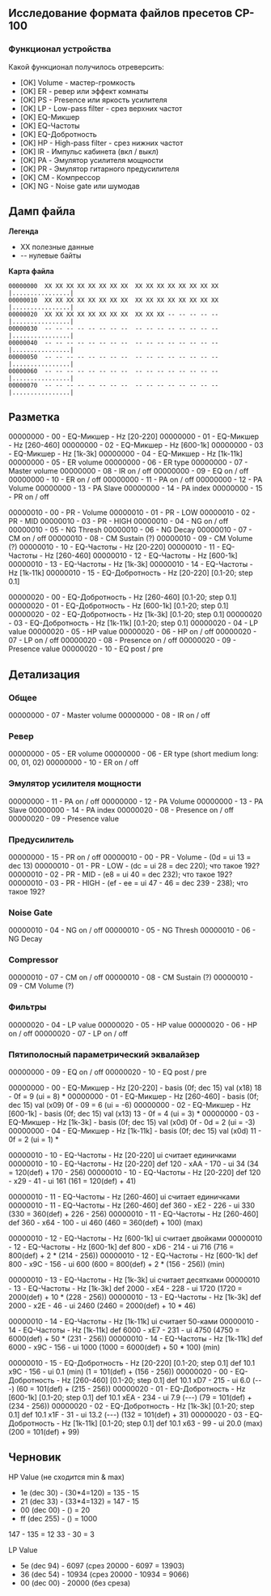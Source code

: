 ## Исследование формата файлов пресетов CP-100

### Функционал устройства

Какой функционал получилось отреверсить:
- [OK] Volume - мастер-громкость
- [OK] ER - ревер или эффект комнаты
- [OK] PS - Presence или яркость усилителя
- [OK] LP - Low-pass filter - срез верхних частот
- [OK] EQ-Микшер
- [OK] EQ-Частоты
- [OK] EQ-Добротность
- [OK] HP - High-pass filter - срез нижних частот
- [OK] IR - Импульс кабинета (вкл / выкл)
- [OK] PA - Эмулятор усилителя мощности
- [OK] PR - Эмулятор гитарного предусилителя
- [OK] CM - Компрессор
- [OK] NG - Noise gate или шумодав 

## Дамп файла

**Легенда**
- XX полезные данные
- -- нулевые байты

**Карта файла**

    00000000  XX XX XX XX XX XX XX XX  XX XX XX XX XX XX XX XX  |................|
    00000010  XX XX XX XX XX XX XX XX  XX XX XX XX XX XX XX XX  |................|
    00000020  XX XX XX XX XX XX XX XX  XX XX XX -- -- -- -- --  |................|
    00000030  -- -- -- -- -- -- -- --  -- -- -- -- -- -- -- --  |................|
    00000040  -- -- -- -- -- -- -- --  -- -- -- -- -- -- -- --  |................|
    00000050  -- -- -- -- -- -- -- --  -- -- -- -- -- -- -- --  |................|
    00000060  -- -- -- -- -- -- -- --  -- -- -- -- -- -- -- --  |................|
    00000070  -- -- -- -- -- -- -- --  -- -- -- -- -- -- -- --  |................|


## Разметка

00000000 - 00 - EQ-Микшер - Hz [20-220]
00000000 - 01 - EQ-Микшер - Hz [260-460]
00000000 - 02 - EQ-Микшер - Hz [600-1k]
00000000 - 03 - EQ-Микшер - Hz [1k-3k]
00000000 - 04 - EQ-Микшер - Hz [1k-11k]
00000000 - 05 - ER volume
00000000 - 06 - ER type
00000000 - 07 - Master volume
00000000 - 08 - IR on / off
00000000 - 09 - EQ on / off
00000000 - 10 - ER on / off
00000000 - 11 - PA on / off
00000000 - 12 - PA Volume
00000000 - 13 - PA Slave
00000000 - 14 - PA index
00000000 - 15 - PR on / off

00000010 - 00 - PR - Volume
00000010 - 01 - PR - LOW
00000010 - 02 - PR - MID
00000010 - 03 - PR - HIGH
00000010 - 04 - NG on / off
00000010 - 05 - NG Thresh
00000010 - 06 - NG Decay
00000010 - 07 - CM on / off
00000010 - 08 - CM Sustain (?)
00000010 - 09 - CM Volume (?)
00000010 - 10 - EQ-Частоты - Hz [20-220]
00000010 - 11 - EQ-Частоты - Hz [260-460]
00000010 - 12 - EQ-Частоты - Hz [600-1k]
00000010 - 13 - EQ-Частоты - Hz [1k-3k]
00000010 - 14 - EQ-Частоты - Hz [1k-11k]
00000010 - 15 - EQ-Добротность - Hz [20-220] [0.1-20; step 0.1]

00000020 - 00 - EQ-Добротность - Hz [260-460] [0.1-20; step 0.1]
00000020 - 01 - EQ-Добротность - Hz [600-1k] [0.1-20; step 0.1]
00000020 - 02 - EQ-Добротность - Hz [1k-3k] [0.1-20; step 0.1]
00000020 - 03 - EQ-Добротность - Hz [1k-11k] [0.1-20; step 0.1]
00000020 - 04 - LP value
00000020 - 05 - HP value
00000020 - 06 - HP on / off
00000020 - 07 - LP on / off
00000020 - 08 - Presence on / off
00000020 - 09 - Presence value
00000020 - 10 - EQ post / pre

## Детализация

### Общее

00000000 - 07 - Master volume
00000000 - 08 - IR on / off

### Ревер

00000000 - 05 - ER volume
00000000 - 06 - ER type (short medium long: 00, 01, 02)
00000000 - 10 - ER on / off

### Эмулятор усилителя мощности

00000000 - 11 - PA on / off
00000000 - 12 - PA Volume
00000000 - 13 - PA Slave
00000000 - 14 - PA index
00000020 - 08 - Presence on / off
00000020 - 09 - Presence value

### Предусилитель

00000000 - 15 - PR on / off
00000010 - 00 - PR - Volume - (0d = ui 13 = dec 13)
00000010 - 01 - PR - LOW - (dc = ui 28 = dec 220); что такое 192?
00000010 - 02 - PR - MID - (e8 = ui 40 = dec 232); что такое 192?
00000010 - 03 - PR - HIGH - (ef - ee = ui 47 - 46 = dec 239 - 238); что такое 192?

### Noise Gate

00000010 - 04 - NG on / off
00000010 - 05 - NG Thresh
00000010 - 06 - NG Decay

### Compressor

00000010 - 07 - CM on / off
00000010 - 08 - CM Sustain (?)
00000010 - 09 - CM Volume (?)

### Фильтры

00000020 - 04 - LP value
00000020 - 05 - HP value
00000020 - 06 - HP on / off
00000020 - 07 - LP on / off

### Пятиполосный параметрический эквалайзер

00000000 - 09 - EQ on / off
00000020 - 10 - EQ post / pre

00000000 - 00 - EQ-Микшер - Hz  [20-220] - basis (0f; dec 15) val (x18) 18 - 0f = 9 (ui = 8) *
00000000 - 01 - EQ-Микшер - Hz [260-460] - basis (0f; dec 15) val (x09) 0f - 09 = 6 (ui = -6)
00000000 - 02 - EQ-Микшер - Hz  [600-1k] - basis (0f; dec 15) val (x13) 13 - 0f = 4 (ui = 3) *
00000000 - 03 - EQ-Микшер - Hz   [1k-3k] - basis (0f; dec 15) val (x0d) 0f - 0d = 2 (ui = -3)
00000000 - 04 - EQ-Микшер - Hz  [1k-11k] - basis (0f; dec 15) val (x0d) 11 - 0f = 2 (ui = 1) *

00000010 - 10 - EQ-Частоты - Hz   [20-220] ui считает единичками
00000010 - 10 - EQ-Частоты - Hz   [20-220] def  120 - xAA - 170 - ui 34  (34  = 120(def) + 170 - 256)
00000010 - 10 - EQ-Частоты - Hz   [20-220] def  120 - x29  - 41 - ui 161 (161 = 120(def) + 41)

00000010 - 11 - EQ-Частоты - Hz  [260-460] ui считает единичками
00000010 - 11 - EQ-Частоты - Hz  [260-460] def  360 - xE2 - 226 - ui 330 (330 = 360(def) + 226 - 256)
00000010 - 11 - EQ-Частоты - Hz  [260-460] def  360 - x64 - 100 - ui 460 (460 = 360(def) + 100) (max)

00000010 - 12 - EQ-Частоты - Hz   [600-1k] ui считает двойками
00000010 - 12 - EQ-Частоты - Hz   [600-1k] def  800 - xD6 - 214 - ui 716 (716 = 800(def) + 2 * (214 - 256))
00000010 - 12 - EQ-Частоты - Hz   [600-1k] def  800 - x9C - 156 - ui 600 (600 = 800(def) + 2 * (156 - 256)) (min)

00000010 - 13 - EQ-Частоты - Hz    [1k-3k] ui считает десятками
00000010 - 13 - EQ-Частоты - Hz    [1k-3k] def 2000 - xE4 - 228 - ui 1720 (1720 = 2000(def) + 10 * (228 - 256))
00000010 - 13 - EQ-Частоты - Hz    [1k-3k] def 2000 - x2E -  46 - ui 2460 (2460 = 2000(def) + 10 * 46)

00000010 - 14 - EQ-Частоты - Hz   [1k-11k] ui считает 50-ками
00000010 - 14 - EQ-Частоты - Hz   [1k-11k] def 6000 - xE7 - 231 - ui 4750 (4750 = 6000(def) + 50 * (231 - 256)) 
00000010 - 14 - EQ-Частоты - Hz   [1k-11k] def 6000 - x9C - 156 - ui 1000 (1000 = 6000(def) + 50 * 100) (min)

00000010 - 15 - EQ-Добротность - Hz  [20-220] [0.1-20; step 0.1] def 10.1 x9C - 156 - ui  0.1 (min) (1 = 101(def) + (156 - 256))
00000020 - 00 - EQ-Добротность - Hz [260-460] [0.1-20; step 0.1] def 10.1 xD7 - 215 - ui  6.0 (---) (60 = 101(def) + (215 - 256))
00000020 - 01 - EQ-Добротность - Hz  [600-1k] [0.1-20; step 0.1] def 10.1 xEA - 234 - ui  7.9 (---) (79 = 101(def) + (234 - 256))
00000020 - 02 - EQ-Добротность - Hz   [1k-3k] [0.1-20; step 0.1] def 10.1 x1F -  31 - ui 13.2 (---) (132 = 101(def) + 31)
00000020 - 03 - EQ-Добротность - Hz  [1k-11k] [0.1-20; step 0.1] def 10.1 x63 -  99 - ui 20.0 (max) (200 = 101(def) + 99)

## Черновик

HP Value (не сходится min & max)
- 1e (dec 30) - (30*4=120) = 135 - 15
- 21 (dec 33) - (33*4=132) = 147 - 15
- 00 (dec 00) - () = 20
- ff (dec 255) - () = 1000

147 - 135 = 12
33 - 30  = 3

LP Value
- 5e (dec 94) - 6097  (срез 20000 -  6097 = 13903)
- 36 (dec 54) - 10934 (срез 20000 - 10934 = 9066)
- 00 (dec 00) - 20000 (без среза)
